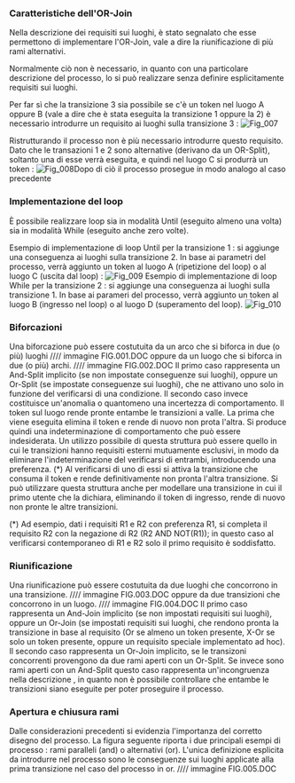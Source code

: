### Caratteristiche dell'OR-Join
Nella descrizione dei requisiti sui luoghi, è stato segnalato che esse permettono di implementare l'OR-Join, vale a dire la riunificazione di più rami alternativi.

Normalmente ciò non è necessario, in quanto con una particolare descrizione del processo, lo si può realizzare senza definire esplicitamente requisiti sui luoghi.

Per far sì che la transizione 3 sia possibile se c'è un token nel luogo A oppure B (vale a dire che è stata eseguita la transizione 1 oppure la 2) è necessario introdurre un requisito ai luoghi sulla transizione 3 : 
![Fig_007](http://doc.smeup.com/immagini/WFBASE_002/Fig_007.png)

Ristrutturando il processo non è più necessario introdurre questo requisito. Dato che le transazioni 1 e 2 sono alternative (derivano da un OR-Split), soltanto una di esse verrà eseguita, e quindi nel luogo C si produrrà un token : 
![Fig_008](http://doc.smeup.com/immagini/WFBASE_002/Fig_008.png)Dopo di ciò il processo prosegue in modo analogo al caso precedente


### Implementazione del loop
È possibile realizzare loop sia in modalità Until (eseguito almeno una volta) sia in modalità While (eseguito anche zero volte).

Esempio di implementazione di loop Until per la transizione 1 :  si aggiunge una conseguenza ai luoghi sulla transizione 2.
In base ai parametri del processo, verrà aggiunto un token al luogo A (ripetizione del loop) o al luogo C (uscita dal loop) : 
![Fig_009](http://doc.smeup.com/immagini/WFBASE_002/Fig_009.png)
Esempio di implementazione di loop While per la transizione 2 :  si aggiunge una conseguenza ai luoghi sulla transizione 1.
In base ai parameri del processo, verrà aggiunto un token al luogo B (ingresso nel loop) o al luogo D (superamento del loop).
![Fig_010](http://doc.smeup.com/immagini/WFBASE_002/Fig_010.png)

### Biforcazioni
Una biforcazione può essere costutuita da un arco che si biforca in due (o più) luoghi
//// immagine FIG.001.DOC
oppure da un luogo che si biforca in due (o più) archi.
//// immagine FIG.002.DOC
Il primo caso rappresenta un And-Split implicito (se non impostate conseguenze sui luoghi), oppure un Or-Split  (se impostate conseguenze sui luoghi), che ne attivano uno solo in funzione del verificarsi di una condizione.
Il secondo caso invece costituisce un'anomalia o quantomeno una incertezza di comportamento. Il token sul luogo  rende pronte entambe le transizioni a valle. La prima che viene eseguita elimina il token e rende di nuovo non prota l'altra. Si produce quindi una indeterminazione di comportamento che può essere indesiderata.
Un utilizzo possibile di questa struttura può essere quello in cui le transizioni hanno requisiti esterni mutuamente esclusivi, in modo da eliminare l'indeterminazione del verificarsi di entrambi, introducendo una preferenza. (\*)
Al verificarsi di uno di essi si attiva la transizione che consuma il token e rende definitivamente non pronta l'altra transizione.
Si può utilizzare questa struttura anche per modellare una transizione in cui il primo utente che la
dichiara, eliminando il token di ingresso, rende di nuovo non pronte le altre transizioni.

(\*) Ad esempio, dati i requisiti R1 e R2 con preferenza R1, si completa il requisito R2 con la negazione di R2 (R2 AND NOT(R1)); in questo caso al verificarsi contemporaneo di R1 e R2 solo il primo requisito è soddisfatto.

### Riunificazione
Una riunificazione può essere costutuita da due luoghi che concorrono in una transizione.
//// immagine FIG.003.DOC
oppure da due transizioni che concorrono in un luogo.
//// immagine FIG.004.DOC
Il primo caso rappresenta un And-Join implicito (se non impostati requisiti sui luoghi), oppure un Or-Join (se impostati requisiti sui luoghi, che rendono pronta la transizione in base al requisito (Or se almeno un token presente, X-Or se solo un token presente, oppure un requisito speciale implementato ad hoc).
Il secondo caso rappresenta un Or-Join implicito, se le transizoni concorrenti provengono da due rami aperti con un Or-Split.
Se invece sono rami aperti con un And-Split questo caso rappresenta un'incongruenza nella descrizione , in quanto non è possibile controllare che entambe le transizioni siano eseguite per poter proseguire il processo.

### Apertura e chiusura rami
Dalle considerazioni precedenti si evidenzia l'importanza del corretto disegno del processo.
La figura seguente riporta i due principali esempi di processo :  rami paralleli (and) o alternativi (or).
L'unica definizione esplicita da introdurre nel processo sono le conseguenze sui luoghi applicate alla prima transizione nel caso del processo in or.
//// immagine FIG.005.DOC
